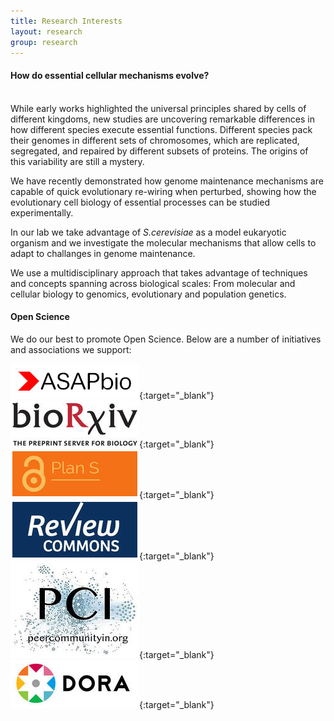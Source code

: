 ```yaml
---
title: Research Interests
layout: research
group: research
---
```

<h4><b>How do essential cellular mechanisms evolve?</b></h4><br>
While early works highlighted the universal principles shared by cells of different kingdoms, new studies are uncovering remarkable differences in how different species execute essential functions. Different species pack their genomes in different sets of chromosomes, which are replicated, segregated, and repaired by different subsets of proteins. The origins of this variability are still a mystery. 

We have recently demonstrated how genome maintenance mechanisms are capable of quick evolutionary re-wiring when perturbed, showing how the evolutionary cell biology of essential processes can be studied experimentally. 

In our lab we take advantage of <i>S.cerevisiae</i> as a model eukaryotic organism and we investigate the molecular mechanisms that allow cells to adapt to challanges in genome maintenance. 

We use a multidisciplinary approach that takes advantage of techniques and concepts spanning across biological scales: From molecular and cellular biology to genomics, evolutionary and population genetics.

#### Open Science
We do our best to promote Open Science. Below are a number of initiatives and associations we support:

[<img style="border:3px solid white;" src="/static/img/asapbio-logo.png">](https://asapbio.org/){:target="_blank"}
[<img style="border:3px solid white" src="/static/img/biorxiv2.jpeg">](https://www.biorxiv.org/){:target="_blank"}
[<img style="border:3px solid white" src="/static/img/plans.jpeg">](https://www.coalition-s.org/){:target="_blank"}
[<img style="border:3px solid white" src="/static/img/reviewcommons.jpeg">](https://www.reviewcommons.org/){:target="_blank"}
[<img style="border:3px solid white" src="/static/img/pci.jpeg">](https://peercommunityin.org/){:target="_blank"}
[<img style="border:3px solid white" src="/static/img/dora.jpeg">](https://sfdora.org/){:target="_blank"}

<!--![alt text](https://FumaLab.github.io/static/img/biorxiv2.jpeg?raw=true)-->
